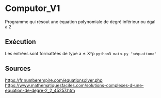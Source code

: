 # Computor_V1
Programme qui résout une équation polynomiale de degré inférieur ou égal à 2

## Exécution
Les entrées sont formattées de type a ∗ X^p
```python3 main.py "<équation>"```

## Sources

https://fr.numberempire.com/equationsolver.php
https://www.mathematiquesfaciles.com/solutions-complexes-d-une-equation-de-degre-2_2_45257.htm
